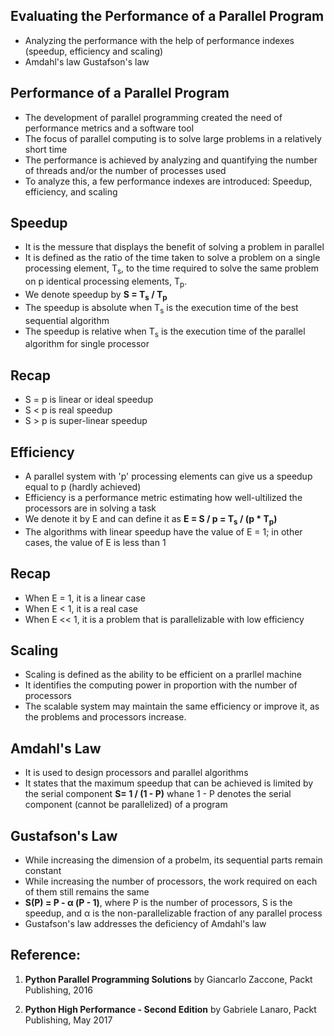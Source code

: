 ## Evaluating the Performance of a Parallel Program
- Analyzing the performance with the help of performance indexes (speedup, efficiency and scaling)
- Amdahl's law Gustafson's law

## Performance of a Parallel Program
- The development of parallel programming created the need of performance metrics and a software tool
- The focus of parallel computing is to solve large problems in a relatively short time
- The performance is achieved by analyzing and quantifying the number of threads and/or the number of processes used
- To analyze this, a few performance indexes are introduced: Speedup, efficiency, and scaling

## Speedup
- It is the messure that displays the benefit of solving a problem in parallel
- It is defined as the ratio of the time taken to solve a problem on a single processing element, T<sub>s</sub>, to the time required to solve the same problem on p identical processing elements, T<sub>p</sub>.
- We denote speedup by **S = T<sub>s</sub> / T<sub>p</sub>**
- The speedup is absolute when T<sub>s</sub> is the execution time of the best sequential algorithm
- The speedup is relative when T<sub>s</sub> is the execution time of the parallel algorithm for single processor

## Recap
- S = p is linear or ideal speedup
- S < p is real speedup
- S > p is super-linear speedup

## Efficiency
- A parallel system with 'p' processing elements can give us a speedup equal to p (hardly achieved)
- Efficiency is a performance metric estimating how well-ultilized the processors are in solving a task
- We denote it by E and can define it as **E = S / p = T<sub>s</sub> / (p * T<sub>p</sub>)**
- The algorithms with linear speedup have the value of E = 1; in other cases, the value of E is less than 1

## Recap
- When E = 1, it is a linear case
- When E < 1, it is a real case
- When E << 1, it is a problem that is parallelizable with low efficiency

## Scaling
- Scaling is defined as the ability to be efficient on a prarllel machine
- It identifies the computing power in proportion with the number of processors
- The scalable system may maintain the same efficiency or improve it, as the problems and processors increase.

## Amdahl's Law
- It is used to design processors and parallel algorithms
- It states that the maximum speedup that can be achieved is limited by the serial component **S= 1 / (1 - P)** whane 1 - P denotes the serial component (cannot be parallelized) of a program

## Gustafson's Law
- While increasing the dimension of a probelm, its sequential parts remain constant
- While increasing the number of processors, the work required on each of them still remains the same
- **S(P) = P - α (P - 1)**, where P is the number of processors, S is the speedup, and α is the non-parallelizable fraction of any parallel process
- Gustafson's law addresses the deficiency of Amdahl's law

## Reference:

1. **Python Parallel Programming Solutions**
by Giancarlo Zaccone, Packt Publishing, 2016

2. **Python High Performance - Second Edition**
by Gabriele Lanaro, Packt Publishing, May 2017
